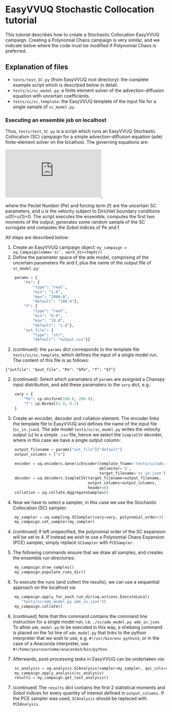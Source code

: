 # EasyVVUQ Stochastic Collocation tutorial
This tutorial describes how to create a Stochastic Collocation EasyVVUQ campaign. Creating a Polynomial Chaos campaign is very similar, and we indicate below where the code must be modified if Polynomial Chaos is preferred.

## Explanation of files
+ `tests/test_SC.py` (from EasyVVUQ root directory): the complete example script which is described below in detail.
+ `tests/sc/sc_model.py`: a finite element solver of the advection-diffusion equation with uncertain coefficients.
+ `tests/sc/sc.template`: the EasyVVUQ template of the input file for a single sample of `sc_model.py`.

### Executing an ensemble job on localhost
Thus, `tests/test_SC.py` is a script which runs an EasyVVUQ Stochastic Collocation (SC) campaign for a simple advection-diffusion equation (ade) finite-element solver on the localhost. The governing equations are:

![equation](https://latex.codecogs.com/gif.latex?%5Cfrac%7Bdu%7D%7Bdx%7D%20&plus;%20%5Cfrac%7B1%7D%7BPe%7D%5Cfrac%7Bd%5E2u%7D%7Bdx%7D%20%3D%20f),

where the Peclet Number (Pe) and forcing term (f) are the uncertain SC parameters, and u is the velocity subject to Dirichlet boundary conditions u(0)=u(1)=0. The script executes the ensemble, computes the first two moments of the output, generates some random sample of the SC surrogate and computes the Sobol indices of Pe and f.

All steps are described below:

 1. Create an EasyVVUQ campaign object: `my_campaign = uq.Campaign(name='sc', work_dir=tmpdir)`
 2. Define the parameter space of the ade model, comprising of the uncertain parameters Pe and f, plus the name of the output file of `sc_model.py`:
 
```python
    params = {
        "Pe": {
            "type": "real",
            "min": "1.0",
            "max": "2000.0",
            "default": "100.0"},
        "f": {
            "type": "real",
            "min": "0.0",
            "max": "10.0",
            "default": "1.0"},
        "out_file": {
            "type": "str",
            "default": "output.csv"}}
```
2. (continued): the `params` dict corresponds to the template file `tests/sc/sc.template`, which defines the input of a single model run. The content of this file is as follows:
```
{"outfile": "$out_file", "Pe": "$Pe", "f": "$f"}
```
2. (continued): Select which paramaters of `params` are assigned a Chaospy input distribution, and add these paramaters to the `vary` dict, e.g.:

```python
    vary = {
        "Pe": cp.Uniform(100.0, 200.0),
        "f": cp.Normal(1.0, 0.1)
    }
```

3. Create an encoder, decoder and collation element. The encoder links the template file to EasyVVUQ and defines the name of the input file (`sc_in.json`). The ade model `tests/sc/sc_model.py` writes the velocity output (`u`) to a simple `.csv` file, hence we select the `SimpleCSV` decoder, where in this case we have a single output column:
```python
    output_filename = params["out_file"]["default"]
    output_columns = ["u"]
    
    encoder = uq.encoders.GenericEncoder(template_fname='tests/sc/ade.template',
                                         delimiter='$',
                                         target_filename='sc_in.json')
    decoder = uq.decoders.SimpleCSV(target_filename=output_filename,
                                    output_columns=output_columns,
                                    header=0)
    collation = uq.collate.AggregateSamples()
```
 
 4. Now we have to select a sampler, in this case we use the Stochastic Collocation (SC) sampler:
 ```python
     my_sampler = uq.sampling.SCSampler(vary=vary, polynomial_order=3)
     my_campaign.set_sampler(my_sampler)
 ```
 
 4. (continued) If left unspecified, the polynomial order of the SC expansion will be set to 4. If instead we wish te use a Polynomial Chaos Expansion (PCE) sampler, simply replace `SCSampler` with `PCESampler`.
 
 5. The following commands ensure that we draw all samples, and creates the ensemble run directories:
 ```python 
     my_campaign.draw_samples()
     my_campaign.populate_runs_dir()
 ```
 
 6. To execute the runs (and collect the results), we can use a sequential approach on the localhost via
 ```python
     my_campaign.apply_for_each_run_dir(uq.actions.ExecuteLocal(
        "tests/sc/ade_model.py ade_in.json"))
     my_campaign.collate()
 ```
 6. (continued) Note that this command contains the command line instruction for a single model run, i.e. `./sc/ade_model.py ade_in.json`. To allow `ade_model.py` to be executed in this way, a shebang command is placed on the 1st line of `ade_model.py` that links to the python interpreter that we wish to use, e.g. `#!/usr/bin/env python3`, or in the case of a Anaconda interpreter, use `#!/home/yourusername/anaconda3/bin/python`.  

7. Afterwards, post-processing tasks in EasyVVUQ can be undertaken via:
```python
    sc_analysis = uq.analysis.SCAnalysis(sampler=my_sampler, qoi_cols=output_columns)
    my_campaign.apply_analysis(sc_analysis)
    results = my_campaign.get_last_analysis()
```
7. (continued) The `results` dict contains the first 2 statistical moments and Sobol indices for every quantity of interest defined in `output_columns`. If the PCE sampler was used, `SCAnalysis` should be replaced with `PCEAnalysis`.
